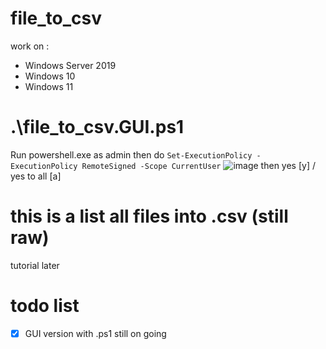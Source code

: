 # file_to_csv
work on :
 - Windows Server 2019
 - Windows 10
 - Windows 11
# .\file_to_csv.GUI.ps1
Run powershell.exe as admin
then do 
```Set-ExecutionPolicy -ExecutionPolicy RemoteSigned -Scope CurrentUser```
![image](https://github.com/TukangM/file_to_csv/assets/91467886/88046413-5ddc-4eaa-b4e2-1bac31661af1)
then yes [y] / yes to all [a]

# this is a list all files into .csv (still raw)
tutorial later

# todo list
 - [x] GUI version with .ps1 still on going
       
